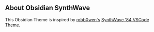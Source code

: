 ## About Obsidian SynthWave
This Obsidian Theme is inspired by [robb0wen's](https://github.com/robb0wen) [SynthWave '84 VSCode Theme](https://github.com/robb0wen/synthwave-vscode).
